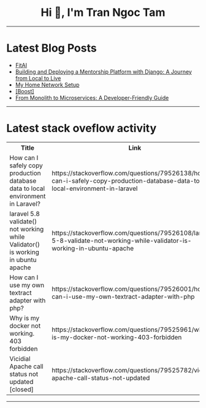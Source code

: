 <h1 align="center">Hi 👋, I'm Tran Ngoc Tam</h1>

---

# Latest Blog Posts 
<!-- BLOG-POST-LIST:START -->
- [FitAI](https://dev.to/sakshamm0507/fitai-1a68)
- [Building and Deploying a Mentorship Platform with Django: A Journey from Local to Live](https://dev.to/sanaipei/building-and-deploying-a-mentorship-platform-with-django-a-journey-from-local-to-live-1gfc)
- [My Home Network Setup](https://dev.to/silvanocerza/my-home-network-setup-4flo)
- [[Boost]](https://dev.to/sunilgitb/-41oh)
- [From Monolith to Microservices: A Developer-Friendly Guide](https://dev.to/lovestaco/from-monolith-to-microservices-a-developer-friendly-guide-1cfh)
<!-- BLOG-POST-LIST:END -->

---

# Latest stack oveflow activity
<table>
  <tr><th>Title</th><th>Link</th></tr>
  <!-- STACKOVERFLOW:START --><tr><td>How can I safely copy production database data to local environment in Laravel?</td><td>https://stackoverflow.com/questions/79526138/how-can-i-safely-copy-production-database-data-to-local-environment-in-laravel</td></tr><tr><td>laravel 5.8 validate&lpar;&rpar; not working while Validator&lpar;&rpar; is working in ubuntu apache</td><td>https://stackoverflow.com/questions/79526108/laravel-5-8-validate-not-working-while-validator-is-working-in-ubuntu-apache</td></tr><tr><td>How can I use my own textract adapter with php?</td><td>https://stackoverflow.com/questions/79526001/how-can-i-use-my-own-textract-adapter-with-php</td></tr><tr><td>Why is my docker not working. 403 forbidden</td><td>https://stackoverflow.com/questions/79525961/why-is-my-docker-not-working-403-forbidden</td></tr><tr><td>Vicidial Apache call status not updated [closed]</td><td>https://stackoverflow.com/questions/79525782/vicidial-apache-call-status-not-updated</td></tr><!-- STACKOVERFLOW:END -->
</table>

---



